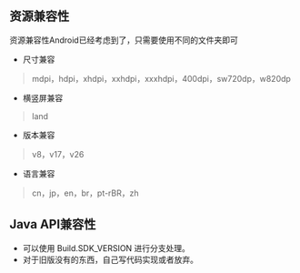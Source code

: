 ## 资源兼容性
资源兼容性Android已经考虑到了，只需要使用不同的文件夹即可
- 尺寸兼容
> mdpi，hdpi，xhdpi，xxhdpi，xxxhdpi，400dpi，sw720dp，w820dp
- 横竖屏兼容
> land
- 版本兼容
> v8，v17，v26
- 语言兼容
> cn，jp，en，br，pt-rBR，zh

## Java API兼容性
- 可以使用 Build.SDK_VERSION 进行分支处理。
- 对于旧版没有的东西，自己写代码实现或者放弃。
